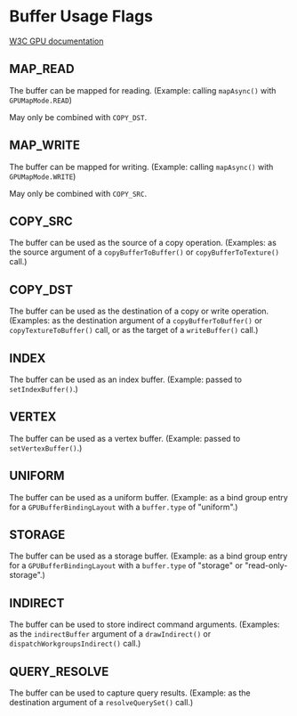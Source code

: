 # Buffer Usage Flags

[W3C GPU documentation](https://www.w3.org/TR/webgpu/#buffer-usage)

## MAP_READ
The buffer can be mapped for reading. (Example: calling `mapAsync()` with `GPUMapMode.READ`)

May only be combined with `COPY_DST`.

## MAP_WRITE
The buffer can be mapped for writing. (Example: calling `mapAsync()` with `GPUMapMode.WRITE`)

May only be combined with `COPY_SRC`.

## COPY_SRC
The buffer can be used as the source of a copy operation. (Examples: as the source argument of a `copyBufferToBuffer()` or `copyBufferToTexture()` call.)

## COPY_DST
The buffer can be used as the destination of a copy or write operation. (Examples: as the destination argument of a `copyBufferToBuffer()` or `copyTextureToBuffer()` call, or as the target of a `writeBuffer()` call.)

## INDEX
The buffer can be used as an index buffer. (Example: passed to `setIndexBuffer()`.)

## VERTEX
The buffer can be used as a vertex buffer. (Example: passed to `setVertexBuffer()`.)

## UNIFORM
The buffer can be used as a uniform buffer. (Example: as a bind group entry for a `GPUBufferBindingLayout` with a `buffer.type` of "uniform".)

## STORAGE
The buffer can be used as a storage buffer. (Example: as a bind group entry for a `GPUBufferBindingLayout` with a `buffer.type` of "storage" or "read-only-storage".)

## INDIRECT
The buffer can be used to store indirect command arguments. (Examples: as the `indirectBuffer` argument of a `drawIndirect()` or `dispatchWorkgroupsIndirect()` call.)

## QUERY_RESOLVE
The buffer can be used to capture query results. (Example: as the destination argument of a `resolveQuerySet()` call.)
